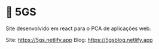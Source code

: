 # :seedling: 5GS
 Site desenvolvido em react para o PCA de aplicações web.
 
 
 
Site: https://5gs.netlify.app
Blog: https://5gsblog.netlify.app

